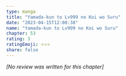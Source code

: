 ```yaml
---
type: manga
title: "Yamada-kun to Lv999 no Koi wo Suru"
date: "2023-04-15T12:00:38"
name: "Yamada-kun to Lv999 no Koi wo Suru"
chapter: 53
rating: 3
ratingEmoji: ⭐️⭐️⭐️
share: false
---
```


_[No review was written for this chapter]_
